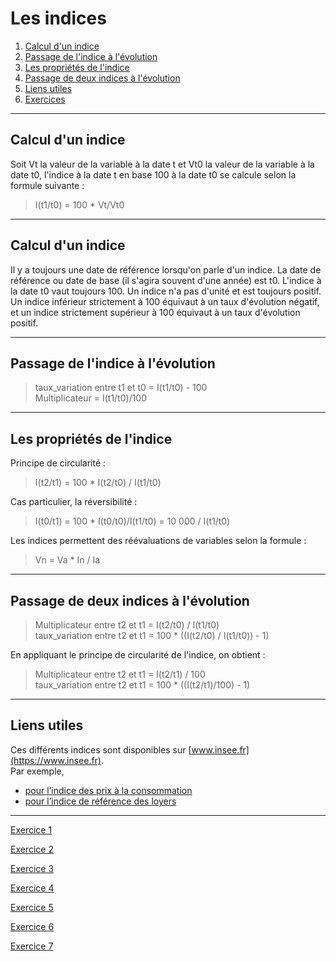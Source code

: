 # Les indices

1. [Calcul d'un indice](#/7/1)
2. [Passage de l'indice à l'évolution](#/7/3)
3. [Les propriétés de l'indice](#/7/4)  
4. [Passage de deux indices à l'évolution](#/7/5)
5. [Liens utiles](#/7/7)
6. [Exercices](#/7/8)

----

## Calcul d'un indice  

Soit Vt la valeur de la variable à la date t et Vt0 la valeur de la variable à la date t0, l'indice à la date t en base 100 à la date t0 se calcule selon la formule suivante :  
  > I(t1/t0) = 100 \* Vt/Vt0  

----

## Calcul d'un indice

Il y a toujours une date de référence lorsqu'on parle d'un indice. La date de référence ou date de base (il s'agira souvent d'une année) est t0.
L'indice à la date t0 vaut toujours 100.
Un indice n'a pas d'unité et est toujours positif.  
Un indice inférieur strictement à 100 équivaut à un taux d'évolution négatif, et un indice strictement supérieur à 100 équivaut à un taux d'évolution positif.  

----

## Passage de l'indice à l'évolution  


> taux_variation entre t1 et t0 = I(t1/t0) - 100  
> Multiplicateur = I(t1/t0)/100

----

## Les propriétés de l'indice  

Principe de circularité :
> I(t2/t1) = 100 \* I(t2/t0) / I(t1/t0)  

Cas particulier, la réversibilité :  
> I(t0/t1) = 100 \* I(t0/t0)/I(t1/t0) = 10 000 / I(t1/t0)  

Les indices permettent des réévaluations de variables selon la formule :
> Vn = Va \* In / Ia  

----

## Passage de deux indices à l'évolution

> Multiplicateur entre t2 et t1 = I(t2/t0) / I(t1/t0)  
> taux_variation entre t2 et t1 = 100 * ((I(t2/t0) / I(t1/t0)) - 1)

En appliquant le principe de circularité de l'indice, on obtient :

> Multiplicateur entre t2 et t1 = I(t2/t1) / 100  
> taux_variation entre t2 et t1 = 100 * ((I(t2/t1)/100) - 1)

----

## Liens utiles  

Ces différents indices sont disponibles sur [www.insee.fr](https://www.insee.fr).  
Par exemple,
- [pour l’indice des prix à la consommation](https://www.insee.fr/fr/information/3128533?qserie=indice+des+prix+%C3%A0+la+consommation)
- [pour l’indice de référence des loyers](https://www.insee.fr/fr/information/3128533?qserie=indice+de+r%C3%A9f%C3%A9rence+de+loyers)

----

[Exercice 1](files/exercice22.ods)  

[Exercice 2](files/exercice23.ods)  

[Exercice 3](files/exercice24.ods)  

[Exercice 4](files/exercice25.ods)  

[Exercice 5](files/exercice26.ods)  

[Exercice 6](files/exercice27.ods)  

[Exercice 7](files/exercice28.ods)  

